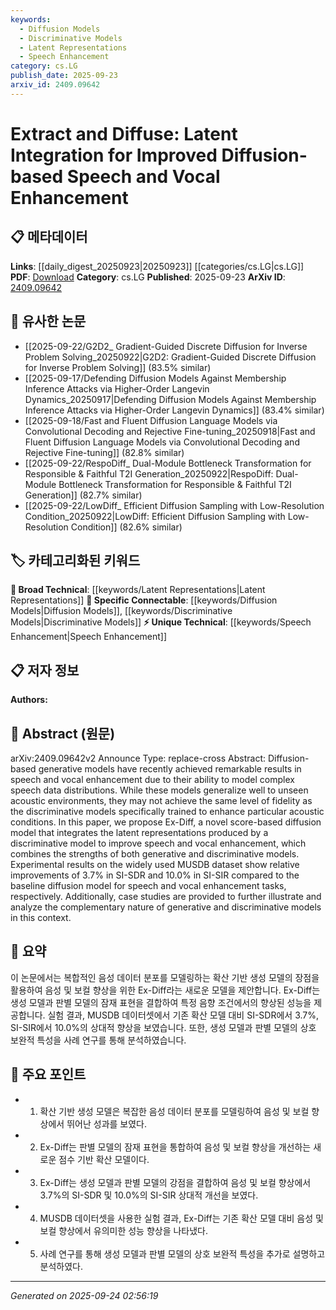 ```yaml
---
keywords:
  - Diffusion Models
  - Discriminative Models
  - Latent Representations
  - Speech Enhancement
category: cs.LG
publish_date: 2025-09-23
arxiv_id: 2409.09642
---
```


<!-- KEYWORD_LINKING_METADATA:
{
  "processed_timestamp": "2025-09-24T02:56:19.386220",
  "vocabulary_version": "1.0",
  "selected_keywords": [
    "Diffusion Models",
    "Discriminative Models",
    "Latent Representations",
    "Speech Enhancement"
  ],
  "rejected_keywords": [],
  "similarity_scores": {
    "Diffusion Models": 0.8,
    "Discriminative Models": 0.78,
    "Latent Representations": 0.77,
    "Speech Enhancement": 0.79
  },
  "extraction_method": "AI_prompt_based",
  "budget_applied": true,
  "candidates_json": {
    "candidates": [
      {
        "surface": "Diffusion-based Generative Models",
        "canonical": "Diffusion Models",
        "aliases": [
          "Diffusion-based Models",
          "Generative Diffusion"
        ],
        "category": "specific_connectable",
        "rationale": "Diffusion models are a key aspect of the paper's methodology and are increasingly relevant in generative tasks.",
        "novelty_score": 0.55,
        "connectivity_score": 0.78,
        "specificity_score": 0.72,
        "link_intent_score": 0.8
      },
      {
        "surface": "Discriminative Models",
        "canonical": "Discriminative Models",
        "aliases": [
          "Discriminative Approach"
        ],
        "category": "specific_connectable",
        "rationale": "These models are central to the paper's proposed method, providing a contrast to generative models.",
        "novelty_score": 0.5,
        "connectivity_score": 0.75,
        "specificity_score": 0.7,
        "link_intent_score": 0.78
      },
      {
        "surface": "Latent Representations",
        "canonical": "Latent Representations",
        "aliases": [
          "Latent Space",
          "Latent Variables"
        ],
        "category": "broad_technical",
        "rationale": "Latent representations are crucial for integrating different model types, as discussed in the paper.",
        "novelty_score": 0.48,
        "connectivity_score": 0.82,
        "specificity_score": 0.68,
        "link_intent_score": 0.77
      },
      {
        "surface": "Speech and Vocal Enhancement",
        "canonical": "Speech Enhancement",
        "aliases": [
          "Vocal Enhancement"
        ],
        "category": "unique_technical",
        "rationale": "The paper's main application area, highlighting its specific focus on audio processing.",
        "novelty_score": 0.65,
        "connectivity_score": 0.7,
        "specificity_score": 0.8,
        "link_intent_score": 0.79
      }
    ],
    "ban_list_suggestions": [
      "method",
      "experiment",
      "performance"
    ]
  },
  "decisions": [
    {
      "candidate_surface": "Diffusion-based Generative Models",
      "resolved_canonical": "Diffusion Models",
      "decision": "linked",
      "scores": {
        "novelty": 0.55,
        "connectivity": 0.78,
        "specificity": 0.72,
        "link_intent": 0.8
      }
    },
    {
      "candidate_surface": "Discriminative Models",
      "resolved_canonical": "Discriminative Models",
      "decision": "linked",
      "scores": {
        "novelty": 0.5,
        "connectivity": 0.75,
        "specificity": 0.7,
        "link_intent": 0.78
      }
    },
    {
      "candidate_surface": "Latent Representations",
      "resolved_canonical": "Latent Representations",
      "decision": "linked",
      "scores": {
        "novelty": 0.48,
        "connectivity": 0.82,
        "specificity": 0.68,
        "link_intent": 0.77
      }
    },
    {
      "candidate_surface": "Speech and Vocal Enhancement",
      "resolved_canonical": "Speech Enhancement",
      "decision": "linked",
      "scores": {
        "novelty": 0.65,
        "connectivity": 0.7,
        "specificity": 0.8,
        "link_intent": 0.79
      }
    }
  ]
}
-->

# Extract and Diffuse: Latent Integration for Improved Diffusion-based Speech and Vocal Enhancement

## 📋 메타데이터

**Links**: [[daily_digest_20250923|20250923]] [[categories/cs.LG|cs.LG]]
**PDF**: [Download](https://arxiv.org/pdf/2409.09642.pdf)
**Category**: cs.LG
**Published**: 2025-09-23
**ArXiv ID**: [2409.09642](https://arxiv.org/abs/2409.09642)

## 🔗 유사한 논문
- [[2025-09-22/G2D2_ Gradient-Guided Discrete Diffusion for Inverse Problem Solving_20250922|G2D2: Gradient-Guided Discrete Diffusion for Inverse Problem Solving]] (83.5% similar)
- [[2025-09-17/Defending Diffusion Models Against Membership Inference Attacks via Higher-Order Langevin Dynamics_20250917|Defending Diffusion Models Against Membership Inference Attacks via Higher-Order Langevin Dynamics]] (83.4% similar)
- [[2025-09-18/Fast and Fluent Diffusion Language Models via Convolutional Decoding and Rejective Fine-tuning_20250918|Fast and Fluent Diffusion Language Models via Convolutional Decoding and Rejective Fine-tuning]] (82.8% similar)
- [[2025-09-22/RespoDiff_ Dual-Module Bottleneck Transformation for Responsible & Faithful T2I Generation_20250922|RespoDiff: Dual-Module Bottleneck Transformation for Responsible & Faithful T2I Generation]] (82.7% similar)
- [[2025-09-22/LowDiff_ Efficient Diffusion Sampling with Low-Resolution Condition_20250922|LowDiff: Efficient Diffusion Sampling with Low-Resolution Condition]] (82.6% similar)

## 🏷️ 카테고리화된 키워드
**🧠 Broad Technical**: [[keywords/Latent Representations|Latent Representations]]
**🔗 Specific Connectable**: [[keywords/Diffusion Models|Diffusion Models]], [[keywords/Discriminative Models|Discriminative Models]]
**⚡ Unique Technical**: [[keywords/Speech Enhancement|Speech Enhancement]]

## 📋 저자 정보

**Authors:** 

## 📄 Abstract (원문)

arXiv:2409.09642v2 Announce Type: replace-cross 
Abstract: Diffusion-based generative models have recently achieved remarkable results in speech and vocal enhancement due to their ability to model complex speech data distributions. While these models generalize well to unseen acoustic environments, they may not achieve the same level of fidelity as the discriminative models specifically trained to enhance particular acoustic conditions. In this paper, we propose Ex-Diff, a novel score-based diffusion model that integrates the latent representations produced by a discriminative model to improve speech and vocal enhancement, which combines the strengths of both generative and discriminative models. Experimental results on the widely used MUSDB dataset show relative improvements of 3.7% in SI-SDR and 10.0% in SI-SIR compared to the baseline diffusion model for speech and vocal enhancement tasks, respectively. Additionally, case studies are provided to further illustrate and analyze the complementary nature of generative and discriminative models in this context.

## 📝 요약

이 논문에서는 복합적인 음성 데이터 분포를 모델링하는 확산 기반 생성 모델의 장점을 활용하여 음성 및 보컬 향상을 위한 Ex-Diff라는 새로운 모델을 제안합니다. Ex-Diff는 생성 모델과 판별 모델의 잠재 표현을 결합하여 특정 음향 조건에서의 향상된 성능을 제공합니다. 실험 결과, MUSDB 데이터셋에서 기존 확산 모델 대비 SI-SDR에서 3.7%, SI-SIR에서 10.0%의 상대적 향상을 보였습니다. 또한, 생성 모델과 판별 모델의 상호 보완적 특성을 사례 연구를 통해 분석하였습니다.

## 🎯 주요 포인트

- 1. 확산 기반 생성 모델은 복잡한 음성 데이터 분포를 모델링하여 음성 및 보컬 향상에서 뛰어난 성과를 보였다.
- 2. Ex-Diff는 판별 모델의 잠재 표현을 통합하여 음성 및 보컬 향상을 개선하는 새로운 점수 기반 확산 모델이다.
- 3. Ex-Diff는 생성 모델과 판별 모델의 강점을 결합하여 음성 및 보컬 향상에서 3.7%의 SI-SDR 및 10.0%의 SI-SIR 상대적 개선을 보였다.
- 4. MUSDB 데이터셋을 사용한 실험 결과, Ex-Diff는 기존 확산 모델 대비 음성 및 보컬 향상에서 유의미한 성능 향상을 나타냈다.
- 5. 사례 연구를 통해 생성 모델과 판별 모델의 상호 보완적 특성을 추가로 설명하고 분석하였다.


---

*Generated on 2025-09-24 02:56:19*